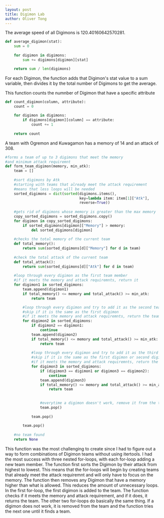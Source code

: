 ```yaml
---
layout: post
title: Digimon Lab
author: Oliver Tong
---
```


The average speed of all Digimons is 120.40160642570281.
```python
def average_digimon(stat):
    sum = 0
  
    for digimon in digimons:
        sum += digimons[digimon][stat]

    return sum / len(digimons)
```
For each Digimon, the function adds that Digimon's stat value to a sum variable, then divides it by the total number of Digimons to get the average.


This function counts the numnber of Digimon that have a specific attribute
```python
def count_digimon(column, attribute):
    count = 0
    
    for digimon in digimons:
        if digimons[digimon][column] == attribute:
            count += 1
            
    return count
```


A team with Ogremon and Kuwagamon has a memory of 14 and an attack of 308.
```python
#forms a team of up to 3 digimons that meet the memory 
#and minimum attack requiremnt
def form_team_digimon(memory, min_atk):
    team = []
    
    #sort digimons by Atk
    #starting with teams that already meet the attack requirement
    #means that less loops will be needed
    sorted_digimons = dict(sorted(digimons.items(), 
                                  key=lambda item: item[1]["Atk"], 
                                  reverse=True))
    
    #gets rid of digimons whose memory is greater than the max memory 
    copy_sorted_digimons = sorted_digimons.copy()
    for digimon in copy_sorted_digimons:
        if sorted_digimons[digimon]["Memory"] > memory:
            del sorted_digimons[digimon]
            
    #checks the total memory of the current team
    def total_memory():        
        return sum(sorted_digimons[d]["Memory"] for d in team)
        
    #check the total attack of the current team
    def total_attack():
        return sum(sorted_digimons[d]["Atk"] for d in team)
    
    #loop through every digimon as the first team member
    #if it meets the memory and attack requiremnts, return it
    for digimon1 in sorted_digimons:        
        team.append(digimon1)
        if total_memory() <= memory and total_attack() >= min_atk:
            return team

        #loop through every digimon and try to add it as the second team member
        #skip if it is the same as the first digimon
        #if it meets the memory and attack requiremnts, return the team
        for digimon2 in sorted_digimons:
            if digimon2 == digimon1:
                continue
            team.append(digimon2)
            if total_memory() <= memory and total_attack() >= min_atk:
                return team
            
            #loop through every digimon and try to add it as the third team member
            #skip if it is the same as the first digimon or second digimon
            #if it meets the memory and attack requiremnts, return the team
            for digimon3 in sorted_digimons:
                if (digimon3 == digimon1 or digimon3 == digimon2):
                    continue
                team.append(digimon3)
                if total_memory() <= memory and total_attack() >= min_atk:
                    return team
                
                
                #everytime a digimon doesn't work, remove it from the team
                team.pop()  
                  
            team.pop()
            
        team.pop()
        
    #no team found
    return None
```
This function was the most challenging to create since I had to figure out a way to form combinations of Digimon teams without using itertools. I had the most success with three nested for-loops, with each for-loop adding a new team member. The function first sorts the Digimon by their attack from highest to lowest. This means that the for-loops will begin by creating teams that already meet the attack requiremnt and will only have to focus on the memory. The function then removes any Digimon that have a memory higher than what is allowed. This reduces the amount of unnecessary loops. In the first for-loop, the first digimon is added to the team. The function checks if it meets the memory and attack requirement, and if it does, it returns the team. The other two for-loops do basically the same thing. If a digimon does not work, it is removed from the team and the function tries the next one until it finds a team.

 

